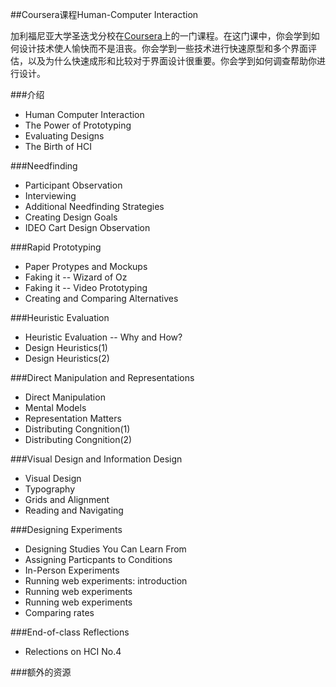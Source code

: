 ##Coursera课程Human-Computer Interaction

加利福尼亚大学圣迭戈分校在[Coursera](https://class.coursera.org/hci-004)上的一门课程。在这门课中，你会学到如何设计技术使人愉快而不是沮丧。你会学到一些技术进行快速原型和多个界面评估，以及为什么快速成形和比较对于界面设计很重要。你会学到如何调查帮助你进行设计。

###介绍
- Human Computer Interaction
- The Power of Prototyping
- Evaluating Designs
- The Birth of HCI

###Needfinding
- Participant Observation
- Interviewing
- Additional Needfinding Strategies
- Creating Design Goals
- IDEO Cart Design Observation

###Rapid Prototyping
- Paper Protypes and Mockups
- Faking it -- Wizard of Oz
- Faking it -- Video Prototyping
- Creating and Comparing Alternatives

###Heuristic Evaluation
- Heuristic Evaluation -- Why and How?
- Design Heuristics(1)
- Design Heuristics(2)

###Direct Manipulation and Representations
- Direct Manipulation
- Mental Models
- Representation Matters
- Distributing Congnition(1)
- Distributing Congnition(2)

###Visual Design and Information Design
- Visual Design
- Typography
- Grids and Alignment
- Reading and Navigating

###Designing Experiments
- Designing Studies You Can Learn From
- Assigning Particpants to Conditions
- In-Person Experiments
- Running web experiments: introduction
- Running web experiments
- Running web experiments
- Comparing rates

###End-of-class Reflections
- Relections on HCI No.4

###额外的资源



